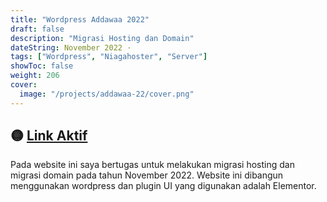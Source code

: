 ```yaml
---
title: "Wordpress Addawaa 2022"
draft: false
description: "Migrasi Hosting dan Domain"
dateString: November 2022 ·
tags: ["Wordpress", "Niagahoster", "Server"]
showToc: false
weight: 206
cover:
  image: "/projects/addawaa-22/cover.png"
---
```


## 🟡 [Link Aktif](https://addawaa.com/)

Pada website ini saya bertugas untuk melakukan migrasi hosting dan migrasi domain pada tahun November 2022. Website ini dibangun menggunakan wordpress dan plugin UI yang digunakan adalah Elementor.
